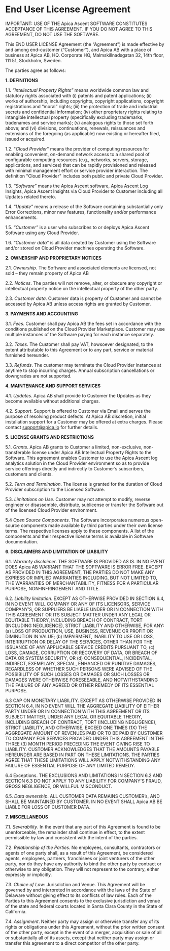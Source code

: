 # End User License Agreement

IMPORTANT: USE OF THE Apica Ascent SOFTWARE CONSTITUTES ACCEPTANCE OF THIS AGREEMENT. IF YOU DO NOT AGREE TO THIS AGREEMENT, DO NOT USE THE SOFTWARE.

This END USER LICENSE Agreement (the “Agreement”) is made effective by and among end-customer (“Customer”), and Apica AB with a place of business at Apica AB, HQ. Corporate HQ, Malmskillnadsgatan 32, 14th floor, 111 51, Stockholm, Sweden.

The parties agree as follows:

**1. DEFINITIONS**

1.1. _“Intellectual Property Rights”_ means worldwide common law and statutory rights associated with (i) patents and patent applications; (ii) works of authorship, including copyrights, copyright applications, copyright registrations and “moral” rights; (iii) the protection of trade and industrial secrets and confidential information; (iv) other proprietary rights relating to intangible intellectual property (specifically excluding trademarks, tradenames and service marks); (v) analogous rights to those set forth above; and (vi) divisions, continuations, renewals, reissuances and extensions of the foregoing (as applicable) now existing or hereafter filed, issued or acquired.

1.2. "_Cloud Provider_" means the provider of computing resources for enabling convenient, on-demand network access to a shared pool of configurable computing resources (e.g., networks, servers, storage, applications, and services) that can be rapidly provisioned and released with minimal management effort or service provider interaction. The definition "Cloud Provider" includes both public and private Cloud Provider.

1.3. _“Software”_ means the Apica Ascent software, Apica Ascent Log Insights, Apica Ascent Insights via Cloud Provider to Customer including all Updates related thereto.

1.4. “_Update”_ means a release of the Software containing substantially only Error Corrections, minor new features, functionality and/or performance enhancements.

1.5. _“Customer”_ is a user who subscribes to or deploys Apica Ascent Software using any Cloud Provider.

1.6. _“Customer data”_ is all data created by Customer using the Software and/or stored on Cloud Provider machines operating the Software.

**2. OWNERSHIP AND PROPRIETARY NOTICES**

2.1. _Ownership_. The Software and associated elements are licensed, not sold – they remain property of Apica AB

2.2. _Notices_. The parties will not remove, alter, or obscure any copyright or intellectual property notice on the intellectual property of the other party.

2.3. _Customer data_. Customer data is property of Customer and cannot be accessed by Apica AB unless access rights are granted by Customer.

**3. PAYMENTS AND ACCOUNTING**

3.1. _Fees_. Customer shall pay Apica AB the fees set in accordance with the conditions published on the Cloud Provider Marketplace. Customer may use multiple instances of the Software paying for each instance separately.

3.2. _Taxes_. The Customer shall pay VAT, howsoever designated, to the extent attributable to this Agreement or to any part, service or material furnished hereunder.

3.3. _Refunds_. The customer may terminate the Cloud Provider instances at anytime to stop incurring charges. Annual subscription cancellations or downgrades are not supported.

**4. MAINTENANCE AND SUPPORT SERVICES**

4.1. _Updates_. Apica AB shall provide to Customer the Updates as they become available without additional charges.

4.2. _Support_. Support is offered to Customer via Email and serves the purpose of resolving product defects. At Apica AB discretion, initial installation support for a Customer may be offered at extra charges. Please contact support@apica.io for further details.

**5. LICENSE GRANTS AND RESTRICTIONS**

&#x20;5.1. _Grants_. Apica AB grants to Customer a limited, non-exclusive, non-transferable license under Apica AB Intellectual Property Rights to the Software. This agreement enables Customer to use the Apica Ascent log analytics solution in the Cloud Provider environment so as to provide service offerings directly and indirectly to Customer’s subscribers, customers and clients.

5.2. _Term and Termination_. The license is granted for the duration of Cloud Provider subscription to the Licensed Software.

5.3. _Limitations on Use_. Customer may not attempt to modify, reverse engineer or disassemble, distribute,  sublicense or transfer the Software out of the licensed Cloud Provider environment.

5.4 _Open Source Components_. The Software incorporates numerous open-source components made available by third parties under their own license terms. The respective licenses apply to these components. A list of the components and their respective license terms is available in Software documentation.

**6. DISCLAIMERS AND LIMITATION OF LIABILITY**

6.1. _Warranty disclaimer_. THE SOFTWARE IS PROVIDED AS IS. IN NO EVENT DOES Apica AB WARRANT THAT THE SOFTWARE IS ERROR FREE. EXCEPT AS PROVIDED IN THIS AGREEMENT, THE PARTIES DO NOT MAKE ANY EXPRESS OR IMPLIED WARRANTIES INCLUDING, BUT NOT LIMITED TO,  THE WARRANTIES OF MERCHANTABILITY, FITNESS FOR A PARTICULAR PURPOSE, NON-INFRINGEMENT AND TITLE.&#x20;

6.2. _Liability limitation_.&#x20;
&#x20;EXCEPT AS OTHERWISE PROVIDED IN SECTION 6.4, IN NO EVENT WILL COMPANY OR ANY OF ITS LICENSORS, SERVICE COMPANY’S, OR SUPPLIERS BE LIABLE UNDER OR IN CONNECTION WITH THIS AGREEMENT OR ITS SUBJECT MATTER UNDER ANY LEGAL OR EQUITABLE THEORY, INCLUDING BREACH OF CONTRACT, TORT (INCLUDING NEGLIGENCE), STRICT LIABILITY AND OTHERWISE, FOR ANY: (a) LOSS OF PRODUCTION, USE, BUSINESS, REVENUE OR PROFIT OR DIMINUTION IN VALUE; (b) IMPAIRMENT, INABILITY TO USE OR LOSS, INTERRUPTION OR DELAY OF THE SERVICES, OTHER THAN FOR THE ISSUANCE OF ANY APPLICABLE SERVICE CREDITS PURSUANT TO, (c) LOSS, DAMAGE, CORRUPTION OR RECOVERY OF DATA, OR BREACH OF DATA OR SYSTEM SECURITY, OR (d) CONSEQUENTIAL, INCIDENTAL, INDIRECT, EXEMPLARY, SPECIAL, ENHANCED OR PUNITIVE DAMAGES, REGARDLESS OF WHETHER SUCH PERSONS WERE ADVISED OF THE POSSIBILITY OF SUCH LOSSES OR DAMAGES OR SUCH LOSSES OR DAMAGES WERE OTHERWISE FORESEEABLE, AND NOTWITHSTANDING THE FAILURE OF ANY AGREED OR OTHER REMEDY OF ITS ESSENTIAL PURPOSE.

6.3  CAP ON MONETARY LIABILITY. EXCEPT AS OTHERWISE PROVIDED IN SECTION 6.4, IN NO EVENT WILL THE AGGREGATE LIABILITY OF EITHER PARTY UNDER OR IN CONNECTION WITH THIS AGREEMENT OR ITS SUBJECT MATTER, UNDER ANY LEGAL OR EQUITABLE THEORY, INCLUDING BREACH OF CONTRACT, TORT (INCLUDING NEGLIGENCE), STRICT LIABILITY, AND OTHERWISE, EXCEED ONE TIMES (1X) THE AGGREGATE AMOUNT OF REVENUES PAID OR TO BE PAID BY CUSTOMER TO COMPANY FOR SERVICES PROVIDED UNDER THIS AGREEMENT IN THE THREE (3) MONTH PERIOD PRECEDING THE EVENT GIVING RISE TO LIABILITY. CUSTOMER ACKNOWLEDGES THAT THE AMOUNTS PAYABLE HEREUNDER ARE BASED IN PART ON THESE LIMITATIONS.  THE PARTIES AGREE THAT THESE LIMITATIONS WILL APPLY NOTWITHSTANDING ANY FAILURE OF ESSENTIAL PURPOSE OF ANY LIMITED REMEDY.

6.4  Exceptions. THE EXCLUSIONS AND LIMITATIONS IN SECTION 6.2 AND SECTION 6.3 DO NOT APPLY TO ANY LIABILITY FOR COMPANY'S FRAUD, GROSS NEGLIGENCE, OR WILLFUL MISCONDUCT.

6.5. _Data ownership_. ALL CUSTOMER DATA REMAINS CUSTOMER’s, AND SHALL BE MAINTAINED BY CUSTOMER. IN NO EVENT SHALL Apica AB BE LIABLE FOR LOSS OF CUSTOMER DATA.&#x20;

**7. MISCELLANEOUS**

7.1. _Severability_. In the event that any part of this Agreement is found to be unenforceable, the remainder shall continue in effect, to the extent permissible by law and consistent with the intent of the parties.

7.2. _Relationship of the Parties_. No employees, consultants, contractors or agents of one party shall, as a result of this Agreement, be considered agents, employees, partners, franchisees or joint venturers of the other party, nor do they have any authority to bind the other party by contract or otherwise to any obligation. They will not represent to the contrary, either expressly or implicitly.

7.3. _Choice of Law_: Jurisdiction and Venue. This Agreement will be governed by and interpreted in accordance with the laws of the State of Delaware without giving effect to its conflicts of law rules. Each of the Parties to this Agreement consents to the exclusive jurisdiction and venue of the state and federal courts located in Santa Clara County in the State of California.

7.4. _Assignment_. Neither party may assign or otherwise transfer any of its rights or obligations under this Agreement, without the prior written consent of the other party, except in the event of a merger, acquisition or sale of all or substantially all of its assets, except that neither party may assign or transfer this agreement to a direct competitor of the other party.
